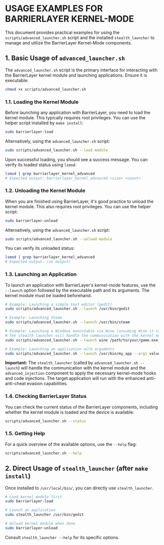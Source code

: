 # USAGE EXAMPLES FOR BARRIERLAYER KERNEL-MODE

This document provides practical examples for using the `scripts/advanced_launcher.sh` script and the installed `stealth_launcher` to manage and utilize the BarrierLayer Kernel-Mode components.

## 1. Basic Usage of `advanced_launcher.sh`

The `advanced_launcher.sh` script is the primary interface for interacting with the BarrierLayer kernel module and launching applications. Ensure it is executable:

```bash
chmod +x scripts/advanced_launcher.sh
```

### 1.1. Loading the Kernel Module

Before launching any application with BarrierLayer, you need to load the kernel module. This typically requires root privileges. You can use the helper script installed by `make install`:

```bash
sudo barrierlayer-load
```

Alternatively, using the `advanced_launcher.sh` script:

```bash
sudo scripts/advanced_launcher.sh --load-module
```

Upon successful loading, you should see a success message. You can verify its loaded status using `lsmod`:

```bash
lsmod | grep barrierlayer_kernel_advanced
# Expected output: barrierlayer_kernel_advanced <size> <count>
```

### 1.2. Unloading the Kernel Module

When you are finished using BarrierLayer, it's good practice to unload the kernel module. This also requires root privileges. You can use the helper script:

```bash
sudo barrierlayer-unload
```

Alternatively, using the `advanced_launcher.sh` script:

```bash
sudo scripts/advanced_launcher.sh --unload-module
```

You can verify its unloaded status:

```bash
lsmod | grep barrierlayer_kernel_advanced
# Expected output: (no output)
```

### 1.3. Launching an Application

To launch an application with BarrierLayer's kernel-mode features, use the `--launch` option followed by the executable path and its arguments. The kernel module must be loaded beforehand.

```bash
# Example: Launching a simple text editor (gedit)
sudo scripts/advanced_launcher.sh --launch /usr/bin/gedit

# Example: Launching Steam
sudo scripts/advanced_launcher.sh --launch /usr/bin/steam

# Example: Launching a Windows executable via Wine (assuming Wine is configured)
# The stealth_launcher will handle the communication with the kernel module.
sudo scripts/advanced_launcher.sh --launch wine /path/to/your/game.exe

# Example: Launching an application with arguments
sudo scripts/advanced_launcher.sh --launch /usr/bin/my_app --arg1 value1 --arg2
```

**Important:** The `stealth_launcher` (called by `advanced_launcher.sh --launch`) will handle the communication with the kernel module and the `advanced_injection` component to apply the necessary kernel-mode hooks and code injections. The target application will run with the enhanced anti-anti-cheat evasion capabilities.

### 1.4. Checking BarrierLayer Status

You can check the current status of the BarrierLayer components, including whether the kernel module is loaded and the device is available:

```bash
scripts/advanced_launcher.sh --status
```

### 1.5. Getting Help

For a quick overview of the available options, use the `--help` flag:

```bash
scripts/advanced_launcher.sh --help
```

## 2. Direct Usage of `stealth_launcher` (after `make install`)

Once installed to `/usr/local/bin/`, you can directly use `stealth_launcher`.

```bash
# Load kernel module first
sudo barrierlayer-load

# Launch an application
sudo stealth_launcher /usr/bin/gedit

# Unload kernel module when done
sudo barrierlayer-unload
```

Consult `stealth_launcher --help` for its specific options.